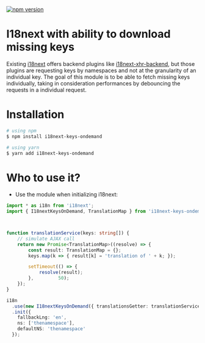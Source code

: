 [![npm version](https://badge.fury.io/js/i18next-keys-ondemand.svg)](https://www.npmjs.com/package/i18next-keys-ondemand)

# I18next with ability to download missing keys 

Existing [i18next](https://github.com/i18next/i18next) offers backend plugins like [i18next-xhr-backend](https://github.com/i18next/i18next-xhr-backend), but those plugins are requesting keys by namespaces and not at the granularity of an individual key.
The goal of this module is to be able to fetch missing keys individually, taking in consideration performances by debouncing the requests in a individual request.

# Installation

```bash
# using npm
$ npm install i18next-keys-ondemand

# using yarn
$ yarn add i18next-keys-ondemand

```

# Who to use it?

- Use the module when initializing i18next:

```TypeScript
import * as i18n from 'i18next';
import { I18nextKeysOnDemand, TranslationMap } from 'i18next-keys-ondemand';



function translationService(keys: string[]) {
    // simulate AJAX call
    return new Promise<TranslationMap>((resolve) => {
        const result: TranslationMap = {};
        keys.map(k => { result[k] = 'translation of ' + k; });

        setTimeout(() => {
            resolve(result);
        },         50);
    });
}

i18n
  .use(new I18nextKeysOnDemand({ translationsGetter: translationService })) // init i18next here
  .init({
    fallbackLng: 'en',
    ns: ['thenamespace'],
    defaultNS: 'thenamespace'
  });
```